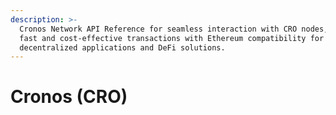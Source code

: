 ```yaml
---
description: >-
  Cronos Network API Reference for seamless interaction with CRO nodes, enabling
  fast and cost-effective transactions with Ethereum compatibility for
  decentralized applications and DeFi solutions.
---
```


# Cronos (CRO)

